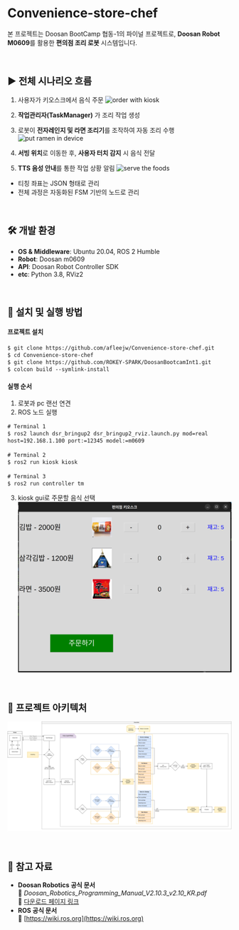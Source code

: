 # Convenience-store-chef

본 프로젝트는 Doosan BootCamp 협동-1의 파이널 프로젝트로, **Doosan Robot M0609**를 활용한 **편의점 조리 로봇** 시스템입니다.

<br>


## ▶️ 전체 시나리오 흐름

1. 사용자가 키오스크에서 음식 주문
![order with kiosk](./media/kiosk.gif)

2. **작업관리자(TaskManager)** 가 조리 작업 생성
3. 로봇이 **전자레인지 및 라면 조리기**를 조작하여 자동 조리 수행 
![put ramen in device](./media/put_ramen.gif)

4. **서빙 위치**로 이동한 후, **사용자 터치 감지** 시 음식 전달
5. **TTS 음성 안내**를 통한 작업 상황 알림
![serve the foods](./media/serving.gif)

- 티칭 좌표는 JSON 형태로 관리
- 전체 과정은 자동화된 FSM 기반의 노드로 관리

<br>

## 🛠 개발 환경

- **OS & Middleware**: Ubuntu 20.04, ROS 2 Humble  
- **Robot**: Doosan m0609  
- **API**: Doosan Robot Controller SDK
- **etc**: Python 3.8, RViz2  

<br>

## 🧩 설치 및 실행 방법
#### 프로젝트 설치 
```
$ git clone https://github.com/afleejw/Convenience-store-chef.git
$ cd Convenience-store-chef
$ git clone https://github.com/ROKEY-SPARK/DoosanBootcamInt1.git
$ colcon build --symlink-install
```

#### 실행 순서
1. 로봇과 pc 랜선 연견
2. ROS 노드 실행
```
# Terminal 1
$ ros2 launch dsr_bringup2 dsr_bringup2_rviz.launch.py mod=real host=192.168.1.100 port:=12345 model:=m0609

# Terminal 2
$ ros2 run kiosk kiosk

# Terminal 3
$ ros2 run controller tm
```
3. kiosk gui로 주문할 음식 선택
![](./media/kiosk_screen.png)
   
<br>

## 🧱 프로젝트 아키텍처
![](./media/system%20detail%20design.png)

<br>

## 📌 참고 자료
- **Doosan Robotics 공식 문서**  
  📄 *Doosan_Robotics_Programming_Manual_V2.10.3_v2.10_KR.pdf*  
  🔗 [다운로드 페이지 링크](https://robotlab.doosanrobotics.com/ko/board/Resources/Manual)
- **ROS 공식 문서**  
  🔗 [https://wiki.ros.org](https://wiki.ros.org)
